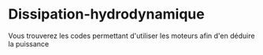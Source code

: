 # Dissipation-hydrodynamique
Vous trouverez les codes permettant d'utiliser les moteurs afin d'en déduire la puissance
